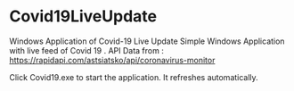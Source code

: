 # Covid19LiveUpdate
Windows Application of Covid-19 Live Update
Simple Windows Application with live feed of Covid 19 .
API Data from : https://rapidapi.com/astsiatsko/api/coronavirus-monitor

Click Covid19.exe to start the application. It refreshes automatically.
